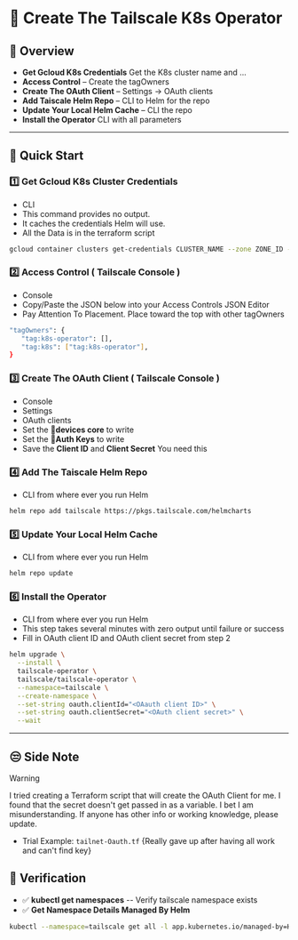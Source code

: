 # 🚀 Create The Tailscale K8s Operator

## 🌟 Overview  
  
- **Get Gcloud K8s Credentials** Get the K8s cluster name and ...
- **Access Control** – Create the tagOwners
- **Create The OAuth Client** – Settings -> OAuth clients
- **Add Taiscale Helm Repo** – CLI to Helm for the repo
- **Update Your Local Helm Cache** – CLI the repo
- **Install the Operator** CLI with all parameters  

---

## 🚀 Quick Start  

### 1️⃣ Get Gcloud K8s Cluster Credentials
- CLI
- This command provides no output.
- It caches the credentials Helm will use.
- All the Data is in the terraform script
```sh
gcloud container clusters get-credentials CLUSTER_NAME --zone ZONE_ID --project PROJECT_ID


```

### 2️⃣ Access Control  ( Tailscale Console )
- Console
- Copy/Paste the JSON below into your Access Controls JSON Editor
- Pay Attention To Placement. Place toward the top with other tagOwners
```sh
"tagOwners": {
   "tag:k8s-operator": [],
   "tag:k8s": ["tag:k8s-operator"],
}

```

### 3️⃣ Create The OAuth Client ( Tailscale Console )  
- Console
- Settings
- OAuth clients
- Set the  📌**devices core** to write
- Set the  📌**Auth Keys** to write
- Save the **Client ID** and **Client Secret** You need this

### 4️⃣ Add The Taiscale Helm Repo
- CLI from where ever you run Helm
```sh
helm repo add tailscale https://pkgs.tailscale.com/helmcharts
```

### 5️⃣ Update Your Local Helm Cache 
- CLI from where ever you run Helm
```sh
helm repo update
```

### 6️⃣ Install the Operator  
- CLI from where ever you run Helm
- This step takes several minutes with zero output until failure or success
- Fill in OAuth client ID and OAuth client secret from step 2
```sh
helm upgrade \
  --install \
  tailscale-operator \
  tailscale/tailscale-operator \
  --namespace=tailscale \
  --create-namespace \
  --set-string oauth.clientId="<OAauth client ID>" \
  --set-string oauth.clientSecret="<OAuth client secret>" \
  --wait
```

---
## 😒 Side Note
> [!WARNING]
> I tried creating a Terraform script that will create the OAuth Client for me. I found that the secret
> doesn't get passed in as a variable. I bet I am misunderstanding. If anyone has other info or working
> knowledge, please update.
> - Trial Example: `tailnet-Oauth.tf` {Really gave up after having all work and can't find key}


## 📌 Verification  

- ✅ **kubectl get namespaces** -- Verify tailscale namespace exists
- ✅ **Get Namespace Details Managed By Helm**
 ```sh
kubectl --namespace=tailscale get all -l app.kubernetes.io/managed-by=Helm
```

  
